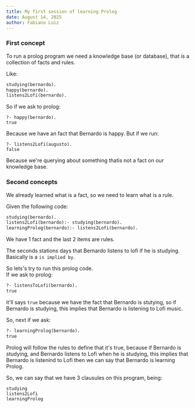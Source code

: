 ```yaml
---
title: My first session of learning Prolog
date: August 14, 2025
author: Fabiano Luiz
---
```


### First concept

To run a prolog program we need a knowledge base (or database), that is a collection of facts and rules.

Like:

```pl
studying(bernardo).
happy(bernardo).
listens2Lofi(bernardo).
```

So if we ask to prolog:

```
?- happy(bernardo).
true
```

Because we have an fact that Bernardo is happy. But if we run:

```
?- listens2Lofi(augusto).
false
```

Because we're querying about something thatis not a fact on our knowledge base.

### Second concepts

We already learned what is a fact, so we need to learn what is a rule.

Given the following code:

```pl
studying(bernardo).
listens2Lofi(bernardo):- studying(bernardo).
learningProlog(bernardo):- listens2Lofi(bernardo).
```

We have 1 fact and the last 2 items are rules.

The seconds stations days that Bernardo listens to lofi if he is studying. Basically is a `is implied by`.

So lets's try to run this prolog code.<br>
If we ask to prolog:

```pl
?- listensToLofi(bernardo).
true
```

it'll says `true` because we have the fact that Bernardo is stutying, so if Bernardo is studying, this implies that Bernardo is listening to Lofi music.

So, next if we ask:

```pl
?- learningProlog(bernardo).
true
```

Prolog will follow the rules to define that it's true, because if Bernardo is studying, and Bernardo listens to Lofi when he is studying, this implies that Bernardo is listenind to Lofi then we can say that Bernardo is learning Prolog.

So, we can say that we have 3 clausules on this program, being:

```
studying
listens2Lofi
learningProlog
```
